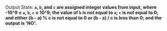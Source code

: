 Output State: **`a`, `b`, and `c` are assigned integer values from input, where -10^9 ≤ `a`, `b`, `c` ≤ 10^9; the value of `b` is not equal to `a`; `c` is not equal to 0; and either (b - a) % c is not equal to 0 or (b - a) / c is less than 0; and the output is 'NO'.**